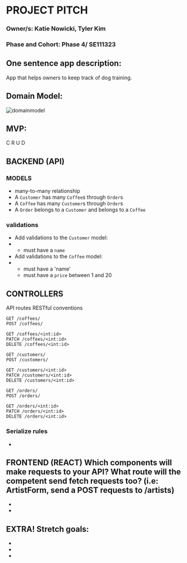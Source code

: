 # PROJECT PITCH
### Owner/s: Katie Nowicki, Tyler Kim

### Phase and Cohort:  Phase 4/ SE111323



## One sentence app description:
App that helps owners to keep track of dog training.

## Domain Model: 
![domainmodel](https://i.imgur.com/f5isEXU.png)


## MVP:
C
R
U
D


## BACKEND (API)
### MODELS
* many-to-many relationship
* A `Customer` has many `Coffee`s through `Order`s
* A `Coffee` has many `Customer`s through `Order`s 
* A `Order` belongs to a `Customer` and belongs to a `Coffee`


### validations 
* Add validations to the `Customer` model:
* - must have a `name`
* Add validations to the `Coffee` model:
* - must have a 'name' 
  - must have a `price` between 1 and 20


## CONTROLLERS
​​API routes 
RESTful conventions 
```
GET /coffees/
POST /coffees/
```

```
GET /coffees/<int:id>
PATCH /coffees/<int:id>
DELETE /coffees/<int:id>
```
```
GET /customers/
POST /customers/
```
```
GET /customers/<int:id>
PATCH /customers/<int:id>
DELETE /customers/<int:id>
```
```
GET /orders/
POST /orders/
```
```
GET /orders/<int:id>
PATCH /orders/<int:id>
DELETE /orders/<int:id>
```


### Serialize rules 
* 


FRONTEND (REACT)
Which components will make requests to your API? What route will the competent send fetch requests too? (i.e: ArtistForm, send a POST requests to /artists) 
-
-
-


EXTRA!
Stretch goals:
-
-
-
-